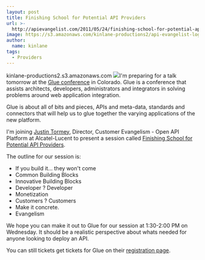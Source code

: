 ```yaml
---
layout: post
title: Finishing School for Potential API Providers
url: >-
  http://apievangelist.com/2011/05/24/finishing-school-for-potential-api-providers/
image: https://s3.amazonaws.com/kinlane-productions2/api-evangelist-logos/api-evangelist-butterfly-vertical.png
author:
  name: kinlane
tags:
  - Providers
---
```

kinlane-productions2.s3.amazonaws.com ![](http://kinlane-productions.s3.amazonaws.com/events/gluecon.jpg)I'm preparing for a talk tomorrow at the [Glue conference](http://gluecon.com/2011/ "Glue Conference") in Colorado. Glue is a conference that assists architects, developers, administrators and integrators in solving problems around web application integration.

Glue is about all of bits and pieces, APIs and meta-data, standards and connectors that will help us to glue together the varying applications of the new platform.

I'm joining [Justin Tormey](http://twitter.com/#!/justintormey "Justin Tormey"), Director, Customer Evangelism - Open API Platform at Alcatel-Lucent to present a session called [Finishing School for Potential API Providers](http://gluecon.com/2011/?page_id=16 "Finishing School for Potential API Providers").

The outline for our session is:

*   If you build it... they won't come
*   Common Building Blocks
*   Innovative Building Blocks
*   Developer ? Developer
*   Monetization
*   Customers ? Customers
*   Make it concrete.
*   Evangelism

We hope you can make it out to Glue for our session at 1:30-2:00 PM on Wednesday. It should be a realistic perspective about whats needed for anyone looking to deploy an API.

You can still tickets get tickets for Glue on their [registration page](http://gluecon.com/2011/?page_id=22 "registration page").